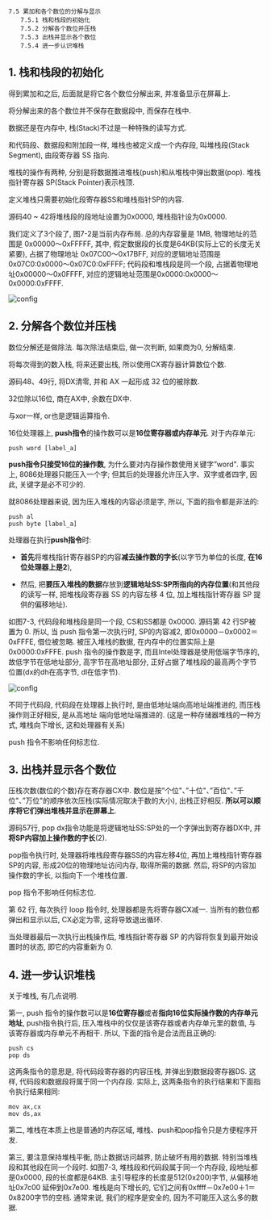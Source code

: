 ```
7.5 累加和各个数位的分解与显示 
　　7.5.1 栈和栈段的初始化 
　　7.5.2 分解各个数位并压栈 
　　7.5.3 出栈并显示各个数位 
　　7.5.4 进一步认识堆栈 
```

## 1. 栈和栈段的初始化

得到累加和之后, 后面就是将它各个数位分解出来, 并准备显示在屏幕上. 

将分解出来的各个数位并不保存在数据段中, 而保存在栈中. 

数据还是在内存中, 栈(Stack)不过是一种特殊的读写方式. 

和代码段、数据段和附加段一样, 堆栈也被定义成一个内存段, 叫堆栈段(Stack Segment), 由段寄存器 SS 指向. 

堆栈的操作有两种, 分别是将数据推进堆栈(push)和从堆栈中弹出数据(pop). 堆栈指针寄存器 SP(Stack Pointer)表示栈顶. 

定义堆栈只需要初始化段寄存器SS和堆栈指针SP的内容. 

源码40 ~ 42将堆栈段的段地址设置为0x0000, 堆栈指针设为0x0000. 

我们定义了3个段了, 图7-2是当前内存布局. 总的内存容量是 1MB, 物理地址的范围是 0x00000～0xFFFFF, 其中, 假定数据段的长度是64KB(实际上它的长度无关紧要), 占据了物理地址 0x07C00～0x17BFF, 对应的逻辑地址范围是0x07C0:0x0000～0x07C0:0xFFFF; 代码段和堆栈段是同一个段, 占据着物理地址0x00000～0x0FFFF, 对应的逻辑地址范围是0x0000:0x0000～0x0000:0xFFFF. 

![config](images/1.png)

## 2. 分解各个数位并压栈

数位分解还是做除法. 每次除法结束后, 做一次判断, 如果商为0, 分解结束. 

将每次得到的数入栈, 将来还要出栈, 所以使用CX寄存器计算数位个数. 

源码48、49行, 将DX清零, 并和 AX 一起形成 32 位的被除数. 

32位除以16位, 商在AX中, 余数在DX中. 

与xor一样, or也是逻辑运算指令. 

16位处理器上, **push指令**的操作数可以是**16位寄存器或内存单元**. 对于内存单元: 

```
push word [label_a]
```

**push指令只接受16位的操作数**, 为什么要对内存操作数使用关键字”word". 事实上, 8086处理器只能压入一个字; 但其后的处理器允许压入字、双字或者四字, 因此, 关键字是必不可少的. 

就8086处理器来说, 因为压入堆栈的内容必须是字, 所以, 下面的指令都是非法的: 

```
push al
push byte [label_a]
```

处理器在执行**push指令**时: 

- **首先**将堆栈指针寄存器SP的内容**减去操作数的字长**(以字节为单位的长度, **在16位处理器上是2**), 

- 然后, 把**要压入堆栈的数据**存放到**逻辑地址SS:SP所指向的内存位置**(和其他段的读写一样, 把堆栈段寄存器 SS 的内容左移 4 位, 加上堆栈指针寄存器 SP 提供的偏移地址). 

如图7-3, 代码段和堆栈段是同一个段, CS和SS都是 0x0000. 源码第 42 行SP被置为 0. 所以, 当 push 指令第一次执行时, SP的内容减2, 即0x0000－0x0002＝0xFFFE, 借位被忽略. 被压入堆栈的数据, 在内存中的位置实际上是 0x0000:0xFFFE. push 指令的操作数是字, 而且Intel处理器是使用低端字节序的, 故低字节在低地址部分, 高字节在高地址部分, 正好占据了堆栈段的最高两个字节位置(dx的dh在高字节, dl在低字节). 

![config](images/2.png)

不同于代码段, 代码段在处理器上执行时, 是由低地址端向高地址端推进的, 而压栈操作则正好相反, 是从高地址
端向低地址端推进的. (这是一种存储器堆栈的一种方式, 堆栈向下增长, 这和处理器有关系)

push 指令不影响任何标志位. 

## 3. 出栈并显示各个数位

压栈次数(数位的个数)存在寄存器CX中. 数位是按”个位"、”十位"、”百位"、”千位"、”万位"的顺序依次压栈(实际情况取决于数的大小), 出栈正好相反. **所以可以顺序将它们弹出堆栈并显示在屏幕上**. 

源码57行, pop dx指令功能是将逻辑地址SS:SP处的一个字弹出到寄存器DX中, 并**将SP内容加上操作数的字长**(2). 

pop指令执行时, 处理器将堆栈段寄存器SS的内容左移4位, 再加上堆栈指针寄存器SP的内容, 形成20位的物理地址访问内存, 取得所需的数据. 然后, 将SP的内容加操作数的字长, 以指向下一个堆栈位置. 

pop 指令不影响任何标志位. 

第 62 行, 每次执行 loop 指令时, 处理器都是先将寄存器CX减一. 当所有的数位都弹出和显示以后, CX必定为零, 这将导致退出循环. 

当处理器最后一次执行出栈操作后, 堆栈指针寄存器 SP 的内容将恢复到最开始设置时的状态, 即它的内容重新为 0. 

## 4. 进一步认识堆栈

关于堆栈, 有几点说明. 

第一, push 指令的操作数可以是**16位寄存器**或者**指向16位实际操作数的内存单元地址**, push指令执行后, 压入堆栈中的仅仅是该寄存器或者内存单元里的数值, 与该寄存器或内存单元不再相干. 所以, 下面的指令是合法而且正确的: 

```
push cs
pop ds
```

这两条指令的意思是, 将代码段寄存器的内容压栈, 并弹出到数据段寄存器DS. 这样, 代码段和数据段将属于同一个内存段. 实际上, 这两条指令的执行结果和下面指令执行结果相同: 

```
mov ax,cx
mov ds,ax
```

第二, 堆栈在本质上也是普通的内存区域, 堆栈、push和pop指令只是方便程序开发. 

第三, 要注意保持堆栈平衡, 防止数据访问越界, 防止破坏有用的数据. 特别当堆栈段和其他段在同一个段时. 如图7-3, 堆栈段和代码段属于同一个内存段, 段地址都是0x0000, 段的长度都是64KB. 主引导程序的长度是512(0x200)字节, 从偏移地址0x7c00 延伸到0x7e00. 堆栈是向下增长的, 它们之间有0xffff－0x7e00＋1＝0x8200字节的空档. 通常来说, 我们的程序是安全的, 因为不可能压入这么多的数据. 
